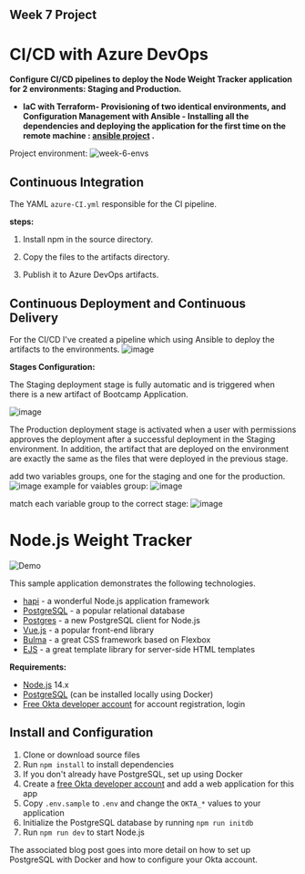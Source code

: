 
## Week 7 Project

# CI/CD with Azure DevOps

__Configure CI/CD pipelines to deploy the Node Weight Tracker application for 2 environments: Staging and Production.__

- __IaC with Terraform- Provisioning of two identical environments, and Configuration Management with Ansible - Installing all the dependencies and deploying the application for the first time on the remote machine : [ansible project](https://github.com/avishoro/ansible) .__

Project environment:
![week-6-envs](https://user-images.githubusercontent.com/90269123/138599669-1a2ac0cb-9e71-4100-a3a7-eb1d9d0c2afa.jpg)

## Continuous Integration
The YAML `azure-CI.yml` responsible for the CI pipeline.

__steps:__

1. Install npm in the source directory.

1. Copy the files to the artifacts directory.

1. Publish it to Azure DevOps artifacts.

## Continuous Deployment and Continuous Delivery
For the CI/CD I've created a pipeline which using Ansible to deploy the artifacts to the environments.
![image](https://user-images.githubusercontent.com/93486933/162642955-e67b186d-f1a5-43e4-bb13-a774c0403ef5.png)




**Stages Configuration:**

The Staging deployment stage is fully automatic and is triggered when there is a new artifact of Bootcamp Application.


![image](https://user-images.githubusercontent.com/93486933/162643058-7c9fdeef-787d-414b-bad0-fe2e82a58545.png)

The Production deployment stage is activated when a user with permissions approves the deployment after a successful deployment in the Staging environment.
In addition, the artifact that are deployed on the environment are exactly the same as the files that were deployed in the previous stage.

add two variables groups, one for the staging and one for the production.
![image](https://user-images.githubusercontent.com/93486933/162643151-776999a0-a9a5-43fb-afd5-e2cbc8bd996c.png)
example for vaiables group:
![image](https://user-images.githubusercontent.com/93486933/162667135-e8a91f59-9715-44ca-a66d-69d3adeb3e19.png)

match each variable group to the correct stage:
![image](https://user-images.githubusercontent.com/93486933/162643225-7f43e854-fea4-4fbc-b73b-15067c788543.png)


# Node.js Weight Tracker

![Demo](docs/build-weight-tracker-app-demo.gif)

This sample application demonstrates the following technologies.

* [hapi](https://hapi.dev) - a wonderful Node.js application framework
* [PostgreSQL](https://www.postgresql.org/) - a popular relational database
* [Postgres](https://github.com/porsager/postgres) - a new PostgreSQL client for Node.js
* [Vue.js](https://vuejs.org/) - a popular front-end library
* [Bulma](https://bulma.io/) - a great CSS framework based on Flexbox
* [EJS](https://ejs.co/) - a great template library for server-side HTML templates

**Requirements:**

* [Node.js](https://nodejs.org/) 14.x
* [PostgreSQL](https://www.postgresql.org/) (can be installed locally using Docker)
* [Free Okta developer account](https://developer.okta.com/) for account registration, login

## Install and Configuration

1. Clone or download source files
1. Run `npm install` to install dependencies
1. If you don't already have PostgreSQL, set up using Docker
1. Create a [free Okta developer account](https://developer.okta.com/) and add a web application for this app
1. Copy `.env.sample` to `.env` and change the `OKTA_*` values to your application
1. Initialize the PostgreSQL database by running `npm run initdb`
1. Run `npm run dev` to start Node.js

The associated blog post goes into more detail on how to set up PostgreSQL with Docker and how to configure your Okta account.
